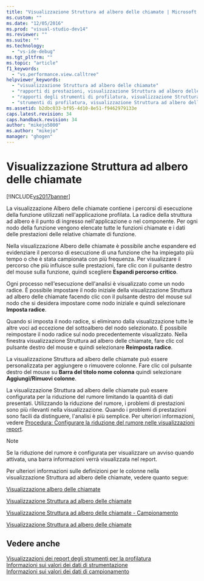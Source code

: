 ```yaml
---
title: "Visualizzazione Struttura ad albero delle chiamate | Microsoft Docs"
ms.custom: ""
ms.date: "12/05/2016"
ms.prod: "visual-studio-dev14"
ms.reviewer: ""
ms.suite: ""
ms.technology: 
  - "vs-ide-debug"
ms.tgt_pltfrm: ""
ms.topic: "article"
f1_keywords: 
  - "vs.performance.view.calltree"
helpviewer_keywords: 
  - "visualizzazione Struttura ad albero delle chiamate"
  - "rapporti di prestazioni, visualizzazione Struttura ad albero delle chiamate"
  - "rapporti degli strumenti di profilatura, visualizzazione Struttura ad albero delle chiamate"
  - "strumenti di profilatura, visualizzazione Struttura ad albero delle chiamate"
ms.assetid: b2dbc033-bf95-4d10-8e51-f9462979133e
caps.latest.revision: 34
caps.handback.revision: 34
author: "mikejo5000"
ms.author: "mikejo"
manager: "ghogen"
---
```

# Visualizzazione Struttura ad albero delle chiamate
[!INCLUDE[vs2017banner](../code-quality/includes/vs2017banner.md)]

La visualizzazione Albero delle chiamate contiene i percorsi di esecuzione della funzione utilizzati nell'applicazione profilata.  La radice della struttura ad albero è il punto di ingresso nell'applicazione o nel componente.  Per ogni nodo della funzione vengono elencate tutte le funzioni chiamate e i dati delle prestazioni delle relative chiamate di funzione.  
  
 Nella visualizzazione Albero delle chiamate è possibile anche espandere ed evidenziare il percorso di esecuzione di una funzione che ha impiegato più tempo o che è stata campionata con più frequenza.  Per visualizzare il percorso che più influisce sulle prestazioni, fare clic con il pulsante destro del mouse sulla funzione, quindi scegliere **Espandi percorso critico**.  
  
 Ogni processo nell'esecuzione dell'analisi è visualizzato come un nodo radice.  È possibile impostare il nodo iniziale della visualizzazione Struttura ad albero delle chiamate facendo clic con il pulsante destro del mouse sul nodo che si desidera impostare come nodo iniziale e quindi selezionare **Imposta radice**.  
  
 Quando si imposta il nodo radice, si eliminano dalla visualizzazione tutte le altre voci ad eccezione del sottoalbero del nodo selezionato.  È possibile reimpostare il nodo radice sul nodo precedentemente visualizzato.  Nella finestra visualizzazione Struttura ad albero delle chiamate, fare clic col pulsante destro del mouse e quindi selezionare **Reimposta radice**.  
  
 La visualizzazione Struttura ad albero delle chiamate può essere personalizzata per aggiungere o rimuovere colonne.  Fare clic col pulsante destro del mouse su **Barra del titolo nome colonna** quindi selezionare **Aggiungi\/Rimuovi colonne**.  
  
 La visualizzazione Struttura ad albero delle chiamate può essere configurata per la riduzione del rumore limitando la quantità di dati presentati.  Utilizzando la riduzione del rumore, i problemi di prestazioni sono più rilevanti nella visualizzazione.  Quando i problemi di prestazioni sono facili da distinguere, l'analisi è più semplice.  Per ulteriori informazioni, vedere [Procedura: Configurare la riduzione del rumore nelle visualizzazioni report](../profiling/how-to-configure-noise-reduction-in-report-views.md).  
  
> [!NOTE]
>  Se la riduzione del rumore è configurata per visualizzare un avviso quando attivata, una barra informazioni verrà visualizzata nel report.  
  
 Per ulteriori informazioni sulle definizioni per le colonne nella visualizzazione Struttura ad albero delle chiamate, vedere quanto segue:  
  
 [Visualizzazione albero delle chiamate](../profiling/call-tree-view-sampling-data.md)  
  
 [Visualizzazione Struttura ad albero delle chiamate](../profiling/call-tree-view-instrumentation-data.md)  
  
 [Visualizzazione Struttura ad albero delle chiamate \- Campionamento](../profiling/call-tree-view-dotnet-memory-sampling-data.md)  
  
 [Visualizzazione Struttura ad albero delle chiamate](../profiling/call-tree-view-contention-data.md)  
  
## Vedere anche  
 [Visualizzazioni dei report degli strumenti per la profilatura](../profiling/performance-report-views.md)   
 [Informazioni sui valori dei dati di strumentazione](../profiling/understanding-instrumentation-data-values.md)   
 [Informazioni sui valori dei dati di campionamento](../profiling/understanding-sampling-data-values.md)